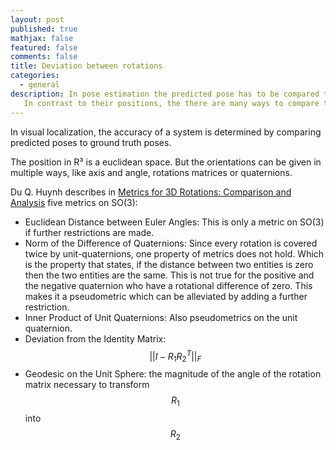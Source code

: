 ```yaml
---
layout: post
published: true
mathjax: false
featured: false
comments: false
title: Deviation between rotations
categories:
  - general
description: In pose estimation the predicted pose has to be compared to the real pose.
   In contrast to their positions, the there are many ways to compare the orientations.
---
```


In visual localization, the accuracy of a system is determined by comparing
predicted poses to ground truth poses.

The position in R³ is a euclidean space. But the orientations can be given in
multiple ways, like axis and angle, rotations matrices or quaternions.

Du Q. Huynh describes in [Metrics for 3D Rotations: Comparison and Analysis](https://www.cs.cmu.edu/~cga/dynopt/readings/Rmetric.pdf)
five metrics on SO(3):

 - Euclidean Distance between Euler Angles: This is only a metric on SO(3) if further restrictions are made.
 - Norm of the Difference of Quaternions: Since every rotation is covered twice by unit-quaternions, one property of metrics does not hold. Which is the property that states, if the distance between two entities is zero then the two entities are the same. This is not true for the positive and the negative quaternion who have a rotational difference of zero. This makes it a pseudometric which can be alleviated by adding a further restriction.
 - Inner Product of Unit Quaternions: Also pseudometrics on the unit quaternion.
 - Deviation from the Identity Matrix: $$ || I - R_1 R_2^T ||_F $$
 - Geodesic on the Unit Sphere: the magnitude of the angle of the rotation matrix necessary to transform
   $$R_1$$ into $$R_2$$
